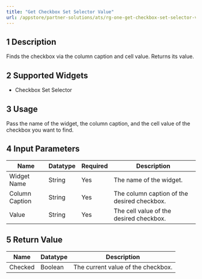 ```yaml
---
title: "Get Checkbox Set Selector Value"
url: /appstore/partner-solutions/ats/rg-one-get-checkbox-set-selector-value/
---
```


## 1 Description

Finds the checkbox via the column caption and cell value. Returns its value.

## 2 Supported Widgets

* Checkbox Set Selector

## 3 Usage

Pass the name of the widget, the column caption, and the cell value of the checkbox you want to find.

## 4 Input Parameters

Name | Datatype | Required | Description
---- | -------- | ------- |---------------
Widget Name | String | Yes | The name of the widget.
Column Caption | String | Yes | The column caption of the desired checkbox.
Value | String | Yes | The cell value of the desired checkbox.

## 5 Return Value

Name | Datatype | Description
---- | --------- | ---------------
Checked | Boolean | The current value of the checkbox.
